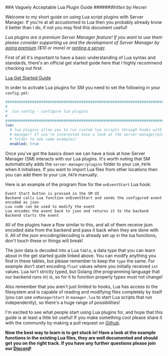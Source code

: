 ##A Vaguely Acceptable Lua Plugin Guide
######*Written by Hecrer*

Welcome to my short guide on using Lua script plugins with Server Manager. If you're
at all accustomed to Lua then you probably already know it better than I do, if not
you may find this document useful!

*Lua plugins are a premium Server Manager feature! If you want to use them please consider supporting us and 
the development of Server Manager by [going premium](https://www.paypal.com/biz/fund?id=9LE45G9P3KPQW) ($10 or more) 
or [renting a server](https://aleforge.net).*

First of all it's important to have a basic understanding of Lua syntax and standards, there's an official 
get started guide here that I highly recommend checking out first:
 
[Lua Get Started Guide](https://www.lua.org/pil/1.html)

In order to activate Lua plugins for SM you need to set the following in your ```config.yml```:

```yaml
################################################################################
#
#  lua config - configure lua plugins
#
################################################################################
lua:
  # lua plugins allow you to run custom lua scripts through hooks with server
  # manager! If you're interested have a look at the server-manager/plugins
  # folder to see some examples!
  enabled: true
```

Once you've got the basics down we can have a look at how Server Manager (SM) interacts with our Lua plugins. 
It's worth noting that SM automatically adds the ```server-manager/plugins``` folder to your ```LUA_PATH``` when it initialises.
If you want to import Lua files from other locations then you can add them to your ```LUA_PATH``` manually.

Here is an example of the program flow for the ```onEventStart``` Lua hook:

```
Event Start button is pressed in the SM UI
Backend calls Lua function onEventStart and sends the configured event encoded as json
Lua code can be used to modify the event
Lua encodes the event back to json and returns it to the backend
Backend starts the event
```

All of the plugins have a flow similar to this, and all of them receive json encoded data from the backend and pass it 
back when they are done with it. All of the json encoding/decoding is already set up in the lua functions, don't touch 
these or things will break!

The json data is decoded into a Lua ```Table```, a data type that you can learn about in the get started guide linked above. 
You can modify anything you find in these tables, but please remember to keep the ```type``` the same. For example don't 
start encoding ```float``` values where you initially received ```int``` values. Lua isn't strictly typed, but Golang 
(the programming language that our backend runs in) *is*, so for it to function properly types must not change! 

Also remember that you aren't just limited to hooks, Lua has access to the filesystem and is capable of reading and 
modifying files completely by itself (you can use ```onManagerStart``` in ```manager.lua``` to start Lua scripts that run 
independently), so there's a huge range of possibilities!

I'm excited to see what people start using Lua plugins for, and hope that this guide is at least a little bit useful! 
If you make something cool please share it with the 
community by making a pull request on [Github](https://github.com/JustaPenguin/assetto-server-manager).

**Now the best way to learn is to get stuck in! Have a look at the example functions in the existing Lua files, they 
are well documented and should get you on the right track. If you have any further questions please join our 
[Discord](https://discordapp.com/invite/6DGKJzB)!**